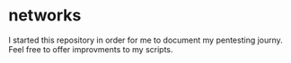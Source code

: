 # networks

I started this repository in order for me to document my pentesting journy. 
Feel free to offer improvments to my scripts. 
